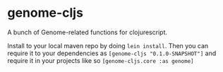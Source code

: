 # genome-cljs

A bunch of Genome-related functions for clojurescript.

Install to your local maven repo by doing `lein install`. Then you can require it to your dependencies as `[genome-cljs "0.1.0-SNAPSHOT"]`
and require it in your projects like so `[genome-cljs.core :as genome]`
